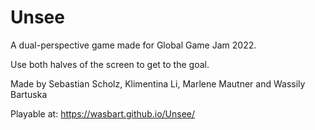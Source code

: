 # Unsee
A dual-perspective game made for Global Game Jam 2022.

Use both halves of the screen to get to the goal.

Made by Sebastian Scholz, Klimentina Li, Marlene Mautner and Wassily Bartuska

Playable at: https://wasbart.github.io/Unsee/
